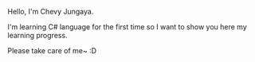 
Hello, I'm Chevy Jungaya.

I'm learning C# language for the first time so I want to show you here my learning progress.

Please take care of me~ :D
